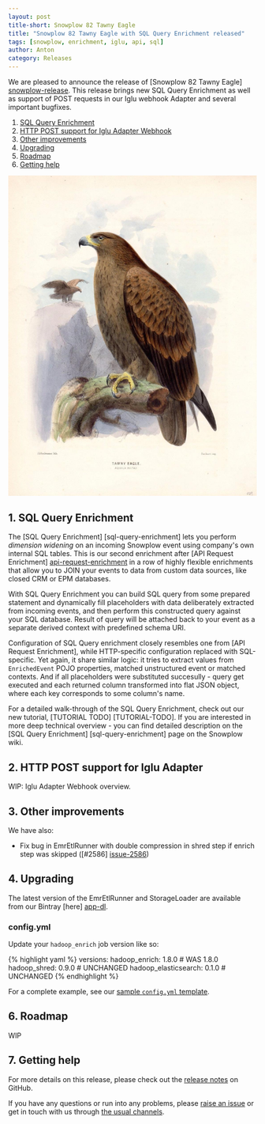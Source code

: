 ```yaml
---
layout: post
title-short: Snowplow 82 Tawny Eagle
title: "Snowplow 82 Tawny Eagle with SQL Query Enrichment released"
tags: [snowplow, enrichment, iglu, api, sql]
author: Anton
category: Releases
---
```


We are pleased to announce the release of [Snowplow 82 Tawny Eagle] [snowplow-release]. This release brings new SQL Query Enrichment as well as support of POST requests in our Iglu webhook Adapter and several important bugfixes.

1. [SQL Query Enrichment](/blog/2016/07/01/snowplow-r82-tawny-eagle-with-sql-query-enrichment-released#sql-query-enrichment)
2. [HTTP POST support for Iglu Adapter Webhook](/blog/2016/07/01/snowplow-r82-tawny-eagle-with-sql-query-enrichment-released#iglu-adapter-post)
3. [Other improvements](/blog/2016/07/01/snowplow-r82-tawny-eagle-with-sql-query-enrichment-released#other)
4. [Upgrading](/blog/2016/07/01/snowplow-r82-tawny-eagle-with-sql-query-enrichment-released#upgrading)
5. [Roadmap](/blog/2016/07/01/snowplow-r82-tawny-eagle-with-sql-query-enrichment-released#roadmap)
6. [Getting help](/blog/2016/07/01/snowplow-r82-tawny-eagle-with-sql-query-enrichment-released#help)

![tawny-eagle][tawny-eagle]

<!--more-->

<h2 id="sql-query-enrichment">1. SQL Query Enrichment</h2>

The [SQL Query Enrichment] [sql-query-enrichment] lets you perform _dimension widening_ on an incoming Snowplow event using company's own internal SQL tables. This is our second enrichment after [API Request Enrichment] [api-request-enrichment] in a row of highly flexible enrichments that allow you to JOIN your events to data from custom data sources, like closed CRM or EPM databases.

With SQL Query Enrichment you can build SQL query from some prepared statement and dynamically fill placeholders with data deliberately extracted from incoming events, and then perform this constructed query against your SQL database. Result of query will be attached back to your event as a separate derived context with predefined schema URI.

Configuration of SQL Query enrichment closely resembles one from [API Request Enrichment], while HTTP-specific configuration replaced with SQL-specific. Yet again, it share similar logic: it tries to extract values from `EnrichedEvent` POJO properties, matched unstructured event or matched contexts. And if all placeholders were substituted succesully - query get executed and each returned column transformed into flat JSON object, where each key corresponds to some column's name.

For a detailed walk-through of the SQL Query Enrichment, check out our new tutorial, [TUTORIAL TODO] [TUTORIAL-TODO]. If you are interested in more deep technical overview - you can find detailed description on the [SQL Query Enrichment] [sql-query-enrichment] page on the Snowplow wiki.

<h2 id="http-header-extractor-enrichment">2. HTTP POST support for Iglu Adapter</h2>

WIP: Iglu Adapter Webhook overview.

<h2 id="other">3. Other improvements</h2>

We have also:

* Fix bug in EmrEtlRunner with double compression in shred step if enrich step was skipped ([#2586] [issue-2586])


<h2 id="upgrading">4. Upgrading</h2>

The latest version of the EmrEtlRunner and StorageLoader are available from our Bintray [here] [app-dl].

<h3>config.yml</h3>

Update your `hadoop_enrich` job version like so:

{% highlight yaml %}
versions:
  hadoop_enrich: 1.8.0        # WAS 1.8.0
  hadoop_shred: 0.9.0         # UNCHANGED
  hadoop_elasticsearch: 0.1.0 # UNCHANGED
{% endhighlight %}

For a complete example, see our [sample `config.yml` template][emretlrunner-config-yml].

<h2 id="roadmap">6. Roadmap</h2>

WIP

<h2 id="help">7. Getting help</h2>

For more details on this release, please check out the [release notes][snowplow-release] on GitHub.

If you have any questions or run into any problems, please [raise an issue][issues] or get in touch with us through [the usual channels][talk-to-us].

[tawny-eagle]: /assets/img/blog/2016/07/tawny-eagle.jpg

[js-enrichment]: https://github.com/snowplow/snowplow/wiki/JavaScript-script-enrichment
[api-request-enrichment]: https://github.com/snowplow/snowplow/wiki/API-Request-enrichment

[enrichment-configs]: https://github.com/snowplow/snowplow/tree/master/3-enrich/config/enrichments

[issue-2586]: https://github.com/snowplow/snowplow/issues/2586

[app-dl]: http://dl.bintray.com/snowplow/snowplow-generic/snowplow_emr_r82_tawny_eagle.zip

[emretlrunner-config-yml]: https://github.com/snowplow/snowplow/blob/master/3-enrich/emr-etl-runner/config/config.yml.sample

[snowplow-release]: https://github.com/snowplow/snowplow/releases/r82-tawny-eagle
[wiki]: https://github.com/snowplow/snowplow/wiki
[issues]: https://github.com/snowplow/snowplow/issues
[talk-to-us]: https://github.com/snowplow/snowplow/wiki/Talk-to-us
[changelog]: https://github.com/snowplow/snowplow/blob/master/CHANGELOG

